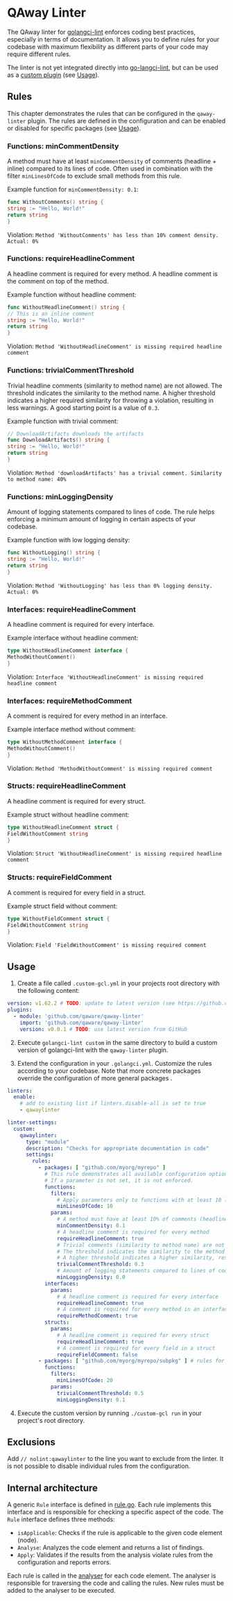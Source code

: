 # QAway Linter

The QAway linter for [golangci-lint](https://golangci-lint.run/) enforces coding best practices, especially in terms of
documentation. It allows you to define rules for your codebase with maximum flexibility as different parts of your code
may require different rules.

The linter is not yet integrated directly into [go-langci-lint](https://golangci-lint.run/), but can be used as
a [custom plugin](https://golangci-lint.run/plugins/module-plugins/) (see [Usage](#usage)).

## Rules

This chapter demonstrates the rules that can be configured in the `qaway-linter` plugin. The rules are defined in the
configuration and can be enabled or disabled for specific packages (see [Usage](#usage)).

### Functions: minCommentDensity

A method must have at least `minCommentDensity` of comments (headline + inline) compared to its lines of code. Often
used in combination with the filter `minLinesOfCode` to exclude small methods from this rule.

Example function for `minCommentDensity: 0.1`:

```go
func WithoutComments() string {
string := "Hello, World!"
return string
}
```

Violation: `Method 'WithoutComments' has less than 10% comment density. Actual: 0%`

### Functions: requireHeadlineComment

A headline comment is required for every method. A headline comment is the comment on top of the method.

Example function without headline comment:

```go
func WithoutHeadlineComment() string {
// This is an inline comment
string := "Hello, World!"
return string
}
```

Violation: `Method 'WithoutHeadlineComment' is missing required headline comment`

### Functions: trivialCommentThreshold

Trivial headline comments (similarity to method name) are not allowed.
The threshold indicates the similarity to the method name.
A higher threshold indicates a higher required similarity for throwing a violation, resulting in less warnings. A good
starting point is a value of `0.3`.

Example function with trivial comment:

```go
// DownloadArtifacts downloads the artifacts
func DownloadArtifacts() string {
string := "Hello, World!"
return string
}
```

Violation: `Method 'downloadArtifacts' has a trivial comment. Similarity to method name: 40%`

### Functions: minLoggingDensity

Amount of logging statements compared to lines of code. The rule helps enforcing a minimum amount of logging in certain
aspects of your codebase.

Example function with low logging density:

```go
func WithoutLogging() string {
string := "Hello, World!"
return string
}
```

Violation: `Method 'WithoutLogging' has less than 0% logging density. Actual: 0%`

### Interfaces: requireHeadlineComment

A headline comment is required for every interface.

Example interface without headline comment:

```go
type WithoutHeadlineComment interface {
MethodWithoutComment()
}
```

Violation: `Interface 'WithoutHeadlineComment' is missing required headline comment`

### Interfaces: requireMethodComment

A comment is required for every method in an interface.

Example interface method without comment:

```go
type WithoutMethodComment interface {
MethodWithoutComment()
}
```

Violation: `Method 'MethodWithoutComment' is missing required comment`

### Structs: requireHeadlineComment

A headline comment is required for every struct.

Example struct without headline comment:

```go
type WithoutHeadlineComment struct {
FieldWithoutComment string
}
```

Violation: `Struct 'WithoutHeadlineComment' is missing required headline comment`

### Structs: requireFieldComment

A comment is required for every field in a struct.

Example struct field without comment:

```go
type WithoutFieldComment struct {
FieldWithoutComment string
}
```

Violation: `Field 'FieldWithoutComment' is missing required comment`

## Usage

1. Create a file called `.custom-gcl.yml` in your projects root directory with the following content:

```yaml
version: v1.62.2 # TODO: update to latest version (see https://github.com/golangci/golangci-lint/releases/tag/v1.62.2)
plugins:
  - module: 'github.com/qaware/qaway-linter'
    import: 'github.com/qaware/qaway-linter'
    version: v0.0.1 # TODO: use latest version from GitHub
```

2. Execute `golangci-lint custom` in the same directory to build a custom version of golangci-lint with the
   `qaway-linter` plugin.

3. Extend the configuration in your `.golangci.yml`. Customize the rules according to your codebase. Note that more
   concrete packages override the configuration of more general packages .

```yaml
linters:
  enable:
    # add to existing list if linters.disable-all is set to true
    - qawaylinter

linter-settings:
  custom:
    qawaylinter:
      type: "module"
      description: "Checks for appropriate documentation in code"
      settings:
        rules:
          - packages: [ "github.com/myorg/myrepo" ]
            # This rule demonstrates all available configuration options
            # If a parameter is not set, it is not enforced.
            functions:
              filters:
                # Apply parameters only to functions with at least 10 lines of code
                minLinesOfCode: 10
              params:
                # A method must have at least 10% of comments (headline + inline) compared to its lines of code
                minCommentDensity: 0.1
                # A headline comment is required for every method
                requireHeadlineComment: true
                # Trivial comments (similarity to method name) are not allowed. 
                # The threshold indicates the similarity to the method name.
                # A higher threshold indicates a higher similarity, resulting in less warnings.
                trivialCommentThreshold: 0.3
                # Amount of logging statements compared to lines of code. 
                minLoggingDensity: 0.0
            interfaces:
              params:
                # A headline comment is required for every interface
                requireHeadlineComment: true
                # A comment is required for every method in an interface
                requireMethodComment: true
            structs:
              params:
                # A headline comment is required for every struct
                requireHeadlineComment: true
                # A comment is required for every field in a struct
                requireFieldComment: false
          - packages: [ "github.com/myorg/myrepo/subpkg" ] # rules for subpackage override super packages
            functions:
              filters:
                minLinesOfCode: 20
              params:
                trivialCommentThreshold: 0.5
                minLoggingDensity: 0.1
```

4. Execute the custom version by running `./custom-gcl run` in your project's root directory.

## Exclusions

Add `// nolint:qawaylinter` to the line you want to exclude from the linter. It is not possible to disable individual
rules from the configuration.

## Internal architecture

A generic `Rule` interface is defined in [rule.go](rule.go). Each rule implements this interface and is responsible for
checking a specific aspect of the code. The `Rule` interface defines three methods:

* `isApplicable`: Checks if the rule is applicable to the given code element (node).
* `Analyse`: Analyzes the code element and returns a list of findings.
* `Apply`: Validates if the results from the analysis violate rules from the configuration and reports errors.

Each rule is called in the [analyser](analyser.go) for each code element. The analyser is responsible for traversing the
code and calling the rules. New rules must be added to the analyser to be executed.
